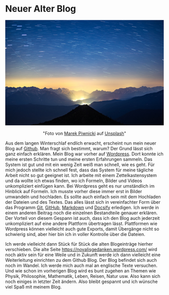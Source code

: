 # Neuer Alter Blog

<div align=center>
<img width="700" src="./Media/marek-piwnicki-epdbc0xRjiI-unsplash.jpg"/>

"Foto von <a href="https://unsplash.com/fr/@marekpiwnicki?utm_source=unsplash&utm_medium=referral&utm_content=creditCopyText">Marek Piwnicki</a> auf <a href="https://unsplash.com/de/fotos/der-nachthimmel-mit-sternen-uber-einer-bergkette-epdbc0xRjiI?utm_source=unsplash&utm_medium=referral&utm_content=creditCopyText">Unsplash</a>"

</div>


Aus dem langen Winterschlaf endlich erwacht, erscheint nun mein neuer Blog auf [Github](https://github.com). Man fragt sich bestimmt, warum? Der Grund lässt sich ganz einfach erklären. Mein Blog war vorher auf [Wordpress](https://wordpress.com). Dort konnte ich meine ersten Schritte tun und meine ersten Erfahrungen sammeln. Das System ist gut und mit ein wenig Zeit weiß man schnell, wie es geht. Für mich jedoch stellte ich schnell fest, dass das System für meine tägliche Arbeit nicht so gut geeignet ist. Ich arbeite mit einem Zettelkastensystem und da wollte ich etwas finden, wo ich Formeln, Bilder und Videos unkompliziert einfügen kann. Bei Wordpress geht es nur umständlich im Hinblick auf Formeln. Ich musste vorher diese immer erst in Bilder umwandeln und hochladen. Es sollte auch einfach sein mit dem Hochladen der Dateien und des Textes. Das alles lässt sich in vereinfachter Form über das Programm [Git](https://git-scm.com/), [GitHub](https://github.com), [Markdown](https://markdown.de/) und [Docsify](https://docsify.js.org/) erledigen. Ich werde in einem anderen Beitrag noch die einzelnen Bestandteile genauer erklären. Der Vorteil von diesem Gespann ist auch, dass ich den Blog auch jederzeit unkompliziert auf eine andere Plattform übertragen lässt. Plattformen wie Wordpress können vielleicht auch gute Exports, damit Übergänge nicht so schwierig sind, aber hier bin ich in voller Kontrolle über die Dateien.

Ich werde vielleicht dann Stück für Stück die alten Blogeinträge hierher verschieben. Die alte Seite https://novalisgedanken.wordpress.com/ wird noch aktiv sein für eine Weile und in Zukunft werde ich dann vielleicht eine Weiterleitung einrichten zu dem Github Blog. Der Blog befindet sich auch noch im Wandel. Ich werde mich auch mal an englische Texte versuchen. Und wie schon im vorherigen Blog wird es bunt zugehen an Themen wie Physik, Philosophie, Mathematik, Leben, Reisen, Natur usw. Also kann sich noch einiges in letzter Zeit ändern. Also bleibt gespannt und ich wünsche viel Spaß mit meinem Blog.